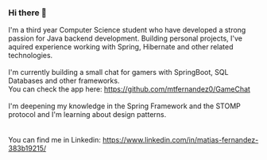 ### Hi there 👋

I'm a third year Computer Science student who have developed a strong passion for Java backend development.
Building personal projects, I've aquired experience working with Spring, Hibernate and other related technologies.
<br><br>
I'm currently building a small chat for gamers with SpringBoot, SQL Databases and other frameworks.<br>
You can check the app here: https://github.com/mtfernandez0/GameChat
<br><br>
I'm deepening my knowledge in the Spring Framework and the STOMP protocol and I'm learning about design patterns.<br>
<br><br>
You can find me in Linkedin: https://www.linkedin.com/in/matias-fernandez-383b19215/

<!--
**mtfernandez0/mtfernandez0** is a ✨ _special_ ✨ repository because its `README.md` (this file) appears on your GitHub profile.

Here are some ideas to get you started:

- 🔭 I’m currently working on ...
- 🌱 I’m currently learning ...
- 👯 I’m looking to collaborate on ...
- 🤔 I’m looking for help with ...
- 💬 Ask me about ...
- 📫 How to reach me: ...
- ⚡ Fun fact: ...
-->
